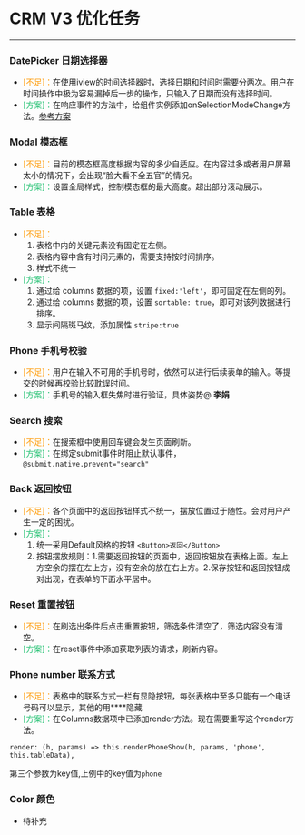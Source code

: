 # CRM V3 优化任务
---

### DatePicker 日期选择器

- <font color="#ff9900">[不足]：</font>在使用iview的时间选择器时，选择日期和时间时需要分两次。用户在时间操作中极为容易漏掉后一步的操作，只输入了日期而没有选择时间。
- <font color="#19be6b">[方案]：</font>在响应事件的方法中，给组件实例添加onSelectionModeChange方法。[参考方案](https://www.jianshu.com/p/ffd010f3d8f2)

### Modal 模态框

- <font color="#ff9900">[不足]：</font>目前的模态框高度根据内容的多少自适应。在内容过多或者用户屏幕太小的情况下，会出现“脸大看不全五官”的情况。
- <font color="#19be6b">[方案]：</font>设置全局样式，控制模态框的最大高度。超出部分滚动展示。

### Table 表格

- <font color="#ff9900">[不足]：</font>
    1. 表格中内的关键元素没有固定在左侧。
    2. 表格内容中含有时间元素的，需要支持按时间排序。
    3. 样式不统一
- <font color="#19be6b">[方案]：</font>
    1. 通过给 columns 数据的项，设置 `fixed:'left'`，即可固定在左侧的列。
    2. 通过给 columns 数据的项，设置 `sortable: true`，即可对该列数据进行排序。
    3. 显示间隔斑马纹，添加属性 `stripe:true`

### Phone 手机号校验

- <font color="#ff9900">[不足]：</font>用户在输入不可用的手机号时，依然可以进行后续表单的输入。等提交的时候再校验比较耽误时间。
- <font color="#19be6b">[方案]：</font>手机号的输入框失焦时进行验证，具体姿势@ **李娟**

### Search 搜索

- <font color="#ff9900">[不足]：</font>在搜索框中使用回车键会发生页面刷新。
- <font color="#19be6b">[方案]：</font>在绑定submit事件时阻止默认事件，`@submit.native.prevent="search"`

### Back 返回按钮

- <font color="#ff9900">[不足]：</font>各个页面中的返回按钮样式不统一，摆放位置过于随性。会对用户产生一定的困扰。
- <font color="#19be6b">[方案]：</font>
    1. 统一采用Default风格的按钮 `<Button>返回</Button>`
    2. 按钮摆放规则：1.需要返回按钮的页面中，返回按钮放在表格上面。左上方空余的摆在左上方，没有空余的放在右上方。2.保存按钮和返回按钮成对出现，在表单的下面水平居中。

### Reset 重置按钮

- <font color="#ff9900">[不足]：</font>在刷选出条件后点击重置按钮，筛选条件清空了，筛选内容没有清空。
- <font color="#19be6b">[方案]：</font>在reset事件中添加获取列表的请求，刷新内容。

### Phone number 联系方式

- <font color="#ff9900">[不足]：</font>表格中的联系方式一栏有显隐按钮，每张表格中至多只能有一个电话号码可以显示，其他的用****隐藏
- <font color="#19be6b">[方案]：</font>在Columns数据项中已添加render方法。现在需要重写这个render方法。
```
render: (h, params) => this.renderPhoneShow(h, params, 'phone', this.tableData),
```
第三个参数为key值,上例中的key值为`phone`
### Color 颜色

- 待补充
